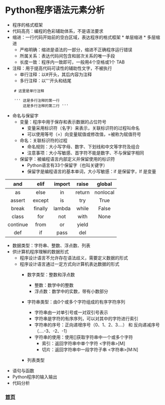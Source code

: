 # Python程序语法元素分析
  * 程序的格式框架
   * 代码高亮：编程的色彩辅助体系，不是语法要求
   * 缩进：一行代码开始前的空白区域，表达程序的格式框架
    * 单层缩进
    * 多层缩进
     * 严格明确：缩进是语法的一部分，缩进不正确程序运行错误
     * 所属关系：表达代码间包含和层次关系的唯一手段
     * 长度一致：程序内一致即可，一般用4个空格或1个 TAB
   * 注释：用于提高代码可读性的辅助性文字，不被执行
     * 单行注释：以#开头，其后内容为注释
     * 多行注释：以'''开头和结尾
```
    # 这里是单行注释
```     
```
    ''' 这是多行注释的第一行
        这是多行注释的第二行 '''
```
* 命名与保留字
  * 变量：程序中用于保存和表示数据的占位符号
    * 变量采用标识符（名字）来表示，关联标识符的过程叫命名
    * 可以使用等号（=）向变量赋值或修改值，=被称为赋值符号
  * 命名：关联标识符的过程
    * 命名规则：大小写字母、数字、下划线和中文等字符及组合
    * 注意事项：大小写敏感、首字符不能是数字、不与保留字相同
  * 保留字：被编程语言内部定义并保留使用的标识符
    * Python语言有33个保留字（也叫关键字）
    * 保留字是编程语言的基本单词，大小写敏感：if 是保留字，If 是变量
 
|and|elif|import|raise|global|
|:---:|:---:|:---:|:---:|:---:|
|as|else|in|return|nonlocal|
|assert|except|is|try|True|
|break|finally|lambda|while|False|
|class|for|not|with|None|
|continue|from|or|yield||
|def|if|pass|del||

* 数据类型：字符串、整数、浮点数、列表
 * 供计算机程序理解的数据形式
   * 程序设计语言不允许存在语法歧义，需要定义数据的形式
   * 程序设计语言通过一定方式向计算机表达数据的形式
     * 数字类型：整数和浮点数
       * 整数：数学中的整数
       * 浮点数：数学中的实数，带有小数部分
     * 字符串类型：由0个或多个字符组成的有序字符序列
       * 字符串由一对单引号或一对双引号表示
       * 字符串是字符的有序序列，可以对其中的字符进行索引
       * 字符串的序号：正向递增序号（0、1、2、3....） 和 反向递减序号（....-3、-2、-1）
       * 字符串的使用：使用[]获取字符串中一个或多个字符
         * 索引：返回字符串中单个字符 <字符串>[M]
         * 切片：返回字符串中一段字符子串 <字符串>[M:N]
           
     * 列表类型
* 语句与函数
* Python程序的输入输出
* 代码分析
  
  
  
### [首页](https://github.com/queenta/Python/blob/master/README.md)
